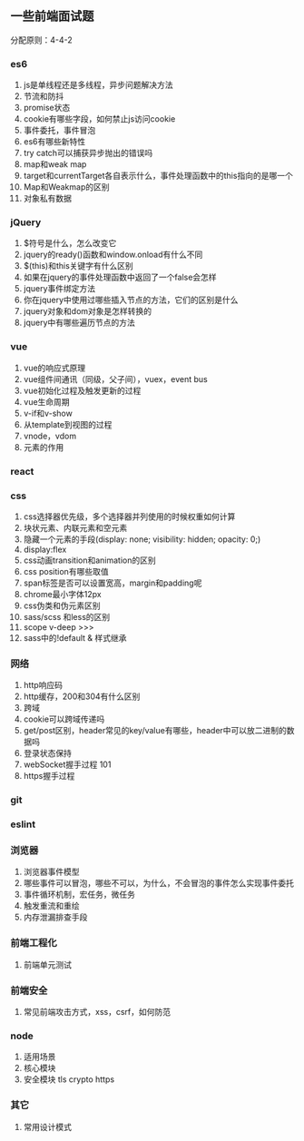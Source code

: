 ## 一些前端面试题
分配原则：4-4-2
### es6
1. js是单线程还是多线程，异步问题解决方法
2. 节流和防抖
3. promise状态
4. cookie有哪些字段，如何禁止js访问cookie
5. 事件委托，事件冒泡
6. es6有哪些新特性
7. try catch可以捕获异步抛出的错误吗
8. map和weak map
9. target和currentTarget各自表示什么，事件处理函数中的this指向的是哪一个
10. Map和Weakmap的区别
11. 对象私有数据
### jQuery
1. $符号是什么，怎么改变它
2. jquery的ready()函数和window.onload有什么不同
3. $(this)和this关键字有什么区别
4. 如果在jquery的事件处理函数中返回了一个false会怎样
5. jquery事件绑定方法
6. 你在jquery中使用过哪些插入节点的方法，它们的区别是什么
7. jquery对象和dom对象是怎样转换的
8. jquery中有哪些遍历节点的方法
### vue
1. vue的响应式原理
2. vue组件间通讯（同级，父子间），vuex，event bus
3. vue初始化过程及触发更新的过程
4. vue生命周期
5. v-if和v-show
6. 从template到视图的过程
7. vnode，vdom
8. <keep-alive>元素的作用
### react
### css
1. css选择器优先级，多个选择器并列使用的时候权重如何计算
2. 块状元素、内联元素和空元素
3. 隐藏一个元素的手段(display: none; visibility: hidden; opacity: 0;)
4. display:flex
5. css动画transition和animation的区别
6. css position有哪些取值
7. span标签是否可以设置宽高，margin和padding呢
8. chrome最小字体12px
9. css伪类和伪元素区别
10. sass/scss 和less的区别
11. scope v-deep >>>
12. sass中的!default & 样式继承
### 网络
1. http响应码
2. http缓存，200和304有什么区别
3. 跨域
4. cookie可以跨域传递吗
5. get/post区别，header常见的key/value有哪些，header中可以放二进制的数据吗
6. 登录状态保持
7. webSocket握手过程 101
8. https握手过程
### git
### eslint
### 浏览器
1. 浏览器事件模型
2. 哪些事件可以冒泡，哪些不可以，为什么，不会冒泡的事件怎么实现事件委托
3. 事件循环机制，宏任务，微任务
4. 触发重流和重绘
5. 内存泄漏排查手段
### 前端工程化
1. 前端单元测试
### 前端安全
1. 常见前端攻击方式，xss，csrf，如何防范
### node
1. 适用场景
2. 核心模块
3. 安全模块 tls crypto https
### 其它
1. 常用设计模式
